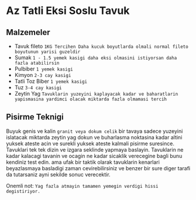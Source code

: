 # Az Tatli Eksi Soslu Tavuk

## Malzemeler

- Tavuk fileto `1KG Tercihen Daha kucuk boyutlarda olmali normal fileto boyutunun yarisi guzeldir`
- Sumak `1 - 1.5 yemek kasigi daha eksi olmasini istiyorsan daha fazla atabilirsin`
- Pulbiber `1 yemek kasigi`
- Kimyon `2-3 cay kasigi`
- Tatli Toz Biber `1 yemek kasigi`
- Tuz `3-4 cay kasigi`
- Zeytin Yag `Tavuklarin yuzeyini kaplayacak kadar ve baharatlarin yapismasina yardimci olacak miktarda fazla olmamasi tercih`


## Pisirme Teknigi

Buyuk genis ve kalin `granit veya dokum celik` bir tavaya sadece yuzeyini islatacak miktarda zeytin yag dokun ve buharlasma noktasina kadar altini yuksek ateste acin ve surekli yuksek ateste kalmali pisirme suresince.
Tavuklari tek tek dizin ve izgara seklinde yapmaya baslayin. Tavuklarin ne kadar kalacagi tavanin ve ocagin ne kadar sicaklik verecegine bagli bunu kendiniz test edin. ama ufak bir taktik olarak tavuklarin kenarlari beyazlasmaya basladigi zaman cevirebilirsiniz ve benzer bir sure diger tarafi da tutarsaniz ayni sekilde sonuc verecektir.


Onemli not: `Yag fazla atmayin tamamen yemegin verdigi hissi degistiriyor.`
